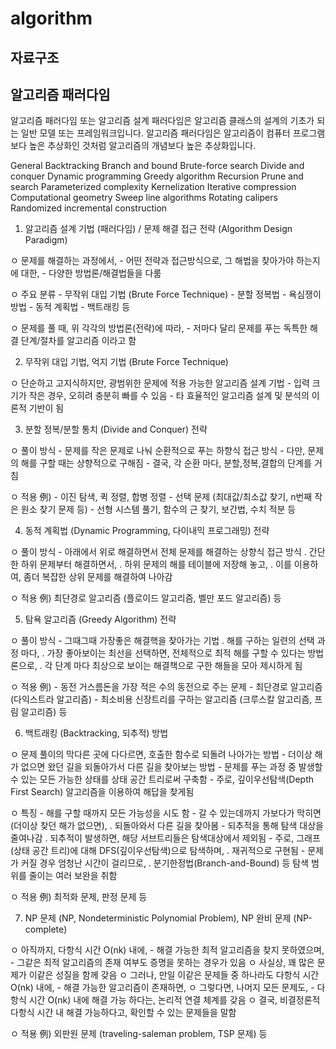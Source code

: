 # algorithm

## 자료구조

## 알고리즘 패러다임 

알고리즘 패러다임 또는 알고리즘 설계 패러다임은 알고리즘 클래스의 설계의 기초가 되는 일반 모델 또는 프레임워크입니다. 
알고리즘 패러다임은 알고리즘이 컴퓨터 프로그램보다 높은 추상화인 것처럼 알고리즘의 개념보다 높은 추상화입니다.

General
    Backtracking
    Branch and bound
    Brute-force search
    Divide and conquer
    Dynamic programming
    Greedy algorithm
    Recursion
    Prune and search
Parameterized complexity
    Kernelization
    Iterative compression
Computational geometry
    Sweep line algorithms
    Rotating calipers
    Randomized incremental construction

1. 알고리즘 설계 기법 (패러다임) / 문제 해결 접근 전략 (Algorithm Design Paradigm)

  ㅇ 문제를 해결하는 과정에서, 
     - 어떤 전략과 접근방식으로, 그 해법을 찾아가야 하는지에 대한,
     - 다양한 방법론/해결법들을 다룸

  ㅇ 주요 분류
     - 무작위 대입 기법 (Brute Force Technique)
     - 분할 정복법
     - 욕심쟁이 방법
     - 동적 계획법
     - 백트래킹 등

  ㅇ 문제를 풀 때, 위 각각의 방법론(전략)에 따라,
     - 저마다 달리 문제를 푸는 독특한 해결 단계/절차를 알고리즘 이라고 함


2. 무작위 대입 기법, 억지 기법 (Brute Force Technique)

  ㅇ 단순하고 고지식하지만, 광범위한 문제에 적용 가능한 알고리즘 설계 기법
     - 입력 크기가 작은 경우, 오히려 충분히 빠를 수 있음
     - 타 효율적인 알고리즘 설계 및 분석의 이론적 기반이 됨


3. 분할 정복/분할 통치 (Divide and Conquer) 전략

  ㅇ 풀이 방식
     - 문제를 작은 문제로 나눠 순환적으로 푸는 하향식 접근 방식
     - 다만, 문제의 해를 구할 때는 상향적으로 구해짐
     - 결국, 각 순환 마다, 분할,정복,결합의 단계를 거침

  ㅇ 적용 例)
     - 이진 탐색, 퀵 정렬, 합병 정렬
     - 선택 문제 (최대값/최소값 찾기, n번째 작은 원소 찾기 문제 등)
     - 선형 시스템 풀기, 함수의 근 찾기, 보간법, 수치 적분 등


4. 동적 계획법 (Dynamic Programming, 다이내믹 프로그래밍) 전략

  ㅇ 풀이 방식
     - 아래에서 위로 해결하면서 전체 문제를 해결하는 상향식 접근 방식
        . 간단한 하위 문제부터 해결하면서,
        . 하위 문제의 해를 테이블에 저장해 놓고,
        . 이를 이용하여, 좀더 복잡한 상위 문제를 해결하여 나아감

  ㅇ 적용 例) 최단경로 알고리즘 (플로이드 알고리즘, 벨만 포드 알고리즘) 등


5. 탐욕 알고리즘 (Greedy Algorithm) 전략 

  ㅇ 풀이 방식
     - 그때그때 가장좋은 해결핵을 찾아가는 기법
        . 해를 구하는 일련의 선택 과정 마다,
        . 가장 좋아보이는 최선을 선택하면, 전체적으로 최적 해를 구할 수 있다는 방법론으로,
        . 각 단계 마다 최상으로 보이는 해결책으로 구한 해들을 모아 제시하게 됨

  ㅇ 적용 例)
     - 동전 거스름돈을 가장 적은 수의 동전으로 주는 문제 
     - 최단경로 알고리즘 (다익스트라 알고리즘)
     - 최소비용 신장트리를 구하는 알고리즘 (크루스칼 알고리즘, 프림 알고리즘) 등


6. 백트래킹 (Backtracking, 되추적) 방법

  ㅇ 문제 풀이의 막다른 곳에 다다르면, 호출한 함수로 되돌려 나아가는 방법 
     - 더이상 해가 없으면 왔던 길을 되돌아가서 다른 길을 찾아보는 방법
     - 문제를 푸는 과정 중 발생할 수 있는 모든 가능한 상태를 상태 공간 트리로써 구축함
     - 주로, 깊이우선탐색(Depth First Search) 알고리즘을 이용하여 해답을 찾게됨

  ㅇ 특징
     - 해를 구할 때까지 모든 가능성을 시도 함
     - 갈 수 있는데까지 가보다가 막히면 (더이상 찾던 해가 없으면),
        . 되돌아와서 다른 길을 찾아봄
     - 되추적을 통해 탐색 대상을 줄여나감
        . 되추적이 발생하면, 해당 서브트리들은 탐색대상에서 제외됨
     - 주로, 그래프(상태 공간 트리)에 대해 DFS(깊이우선탐색)으로 탐색하며,
        . 재귀적으로 구현됨
     - 문제가 커질 경우 엄청난 시간이 걸리므로, 
        . 분기한정법(Branch-and-Bound) 등 탐색 범위를 줄이는 여러 보완을 취함

  ㅇ 적용 例) 최적화 문제, 판정 문제 등


7. NP 문제 (NP, Nondeterministic Polynomial Problem), NP 완비 문제 (NP-complete)

  ㅇ 아직까지, 다항식 시간 O(nk) 내에,
     - 해결 가능한 최적 알고리즘을 찾지 못하였으며,
     - 그같은 최적 알고리즘의 존재 여부도 증명을 못하는 경우가 있음
  ㅇ 사실상, 꽤 많은 문제가 이같은 성질을 함께 갖음
  ㅇ 그러나, 만일 이같은 문제들 중 하나라도 다항식 시간 O(nk) 내에,
     - 해결 가능한 알고리즘이 존재하면,
  ㅇ 그렇다면, 나머지 모든 문제도,
     - 다항식 시간 O(nk) 내에 해결 가능 하다는, 논리적 연결 체계를 갖음
  ㅇ 결국, 비결정론적 다항식 시간 내 해결 가능하다고, 확인할 수 있는 문제들을 말함

  ㅇ 적용 例) 외판원 문제 (traveling-saleman problem, TSP 문제) 등